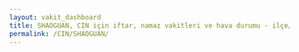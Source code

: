 ```yaml
---
layout: vakit_dashboard
title: SHAOGUAN, CIN için iftar, namaz vakitleri ve hava durumu - ilçe/eyalet seç
permalink: /CIN/SHAOGUAN/
---
```


<script type="text/javascript">
  var GLOBAL_COUNTRY = 'CIN';
  var GLOBAL_CITY = 'SHAOGUAN';
  var GLOBAL_STATE = '';
  var lat = 72;
  var lon = 21;
</script>
